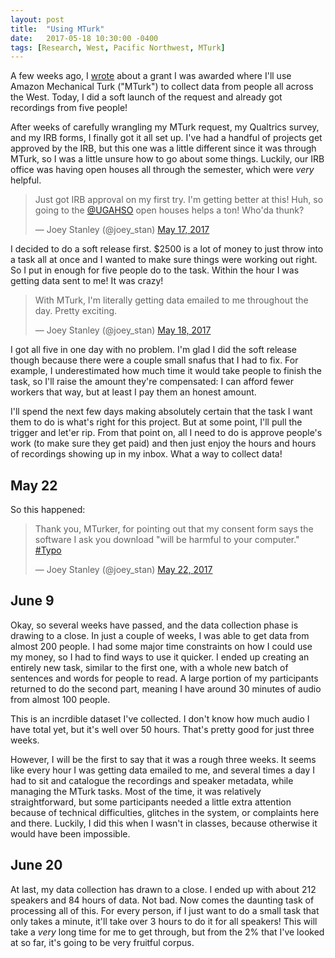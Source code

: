 ```yaml
---
layout: post
title:  "Using MTurk"
date:   2017-05-18 10:30:00 -0400
tags: [Research, West, Pacific Northwest, MTurk]
---
```


A few weeks ago, I <a href="/blog/a-survey-of-western-american-english-using-mturk">wrote</a> about a grant I was awarded where I'll use Amazon Mechanical Turk ("MTurk") to collect data from people all across the West. Today, I did a soft launch of the request and already got recordings from five people!

After weeks of carefully wrangling my MTurk request, my Qualtrics survey, and my IRB forms, I finally got it all set up. I've had a handful of projects get approved by the IRB, but this one was a little different since it was through MTurk, so I was a little unsure how to go about some things. Luckily, our IRB office was having open houses all through the semester, which were *very* helpful.

<blockquote class="twitter-tweet" data-lang="en"><p lang="en" dir="ltr">Just got IRB approval on my first try. I&#39;m getting better at this! Huh, so going to the <a href="https://twitter.com/UGAHSO">@UGAHSO</a> open houses helps a ton! Who&#39;da thunk?</p>&mdash; Joey Stanley (@joey_stan) <a href="https://twitter.com/joey_stan/status/864932387712630784">May 17, 2017</a></blockquote> <script async src="//platform.twitter.com/widgets.js" charset="utf-8"></script>

I decided to do a soft release first. $2500 is a lot of money to just throw into a task all at once and I wanted to make sure things were working out right. So I put in enough for five people do to the task. Within the hour I was getting data sent to me! It was crazy!

<blockquote class="twitter-tweet" data-lang="en"><p lang="en" dir="ltr">With MTurk, I&#39;m literally getting data emailed to me throughout the day. Pretty exciting.</p>&mdash; Joey Stanley (@joey_stan) <a href="https://twitter.com/joey_stan/status/865311077491462144">May 18, 2017</a></blockquote> <script async src="//platform.twitter.com/widgets.js" charset="utf-8"></script>

I got all five in one day with no problem. I'm glad I did the soft release though because there were a couple small snafus that I had to fix. For example, I underestimated how much time it would take people to finish the task, so I'll raise the amount they're compensated: I can afford fewer workers that way, but at least I pay them an honest amount.

I'll spend the next few days making absolutely certain that the task I want them to do is what's right for this project. But at some point, I'll pull the trigger and let'er rip. From that point on, all I need to do is approve people's work (to make sure they get paid) and then just enjoy the hours and hours of recordings showing up in my inbox. What a way to collect data!

## May 22

So this happened:

<blockquote class="twitter-tweet" data-lang="en"><p lang="en" dir="ltr">Thank you, MTurker, for pointing out that my consent form says the software I ask you download &quot;will be harmful to your computer.&quot; <a href="https://twitter.com/hashtag/Typo?src=hash">#Typo</a></p>&mdash; Joey Stanley (@joey_stan) <a href="https://twitter.com/joey_stan/status/866703105798410240">May 22, 2017</a></blockquote> <script async src="//platform.twitter.com/widgets.js" charset="utf-8"></script>

## June 9

Okay, so several weeks have passed, and the data collection phase is drawing to a close. In just a couple of weeks, I was able to get data from almost 200 people. I had some major time constraints on how I could use my money, so I had to find ways to use it quicker. I ended up creating an entirely new task, similar to the first one, with a whole new batch of sentences and words for people to read. A large portion of my participants returned to do the second part, meaning I have around 30 minutes of audio from almost 100 people. 

This is an incrdible dataset I've collected. I don't know how much audio I have total yet, but it's well over 50 hours. That's pretty good for just three weeks.

However, I will be the first to say that it was a rough three weeks. It seems like every hour I was getting data emailed to me, and several times a day I had to sit and catalogue the recordings and speaker metadata, while managing the MTurk tasks. Most of the time, it was relatively straightforward, but some participants needed a little extra attention because of technical difficulties, glitches in the system, or complaints here and there. Luckily, I did this when I wasn't in classes, because otherwise it would have been impossible. 

## June 20

At last, my data collection has drawn to a close. I ended up with about 212 speakers and 84 hours of data. Not bad. Now comes the daunting task of processing all of this. For every person, if I just want to do a small task that only takes a minute, it'll take over 3 hours to do it for all speakers! This will take a *very* long time for me to get through, but from the 2% that I've looked at so far, it's going to be very fruitful corpus.





